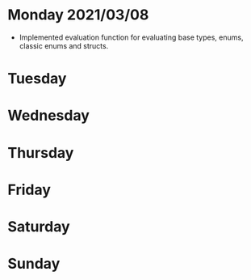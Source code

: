 # Monday 2021/03/08
* Implemented evaluation function for evaluating base types, enums, classic enums and structs.


# Tuesday

# Wednesday

# Thursday

# Friday

# Saturday

# Sunday

